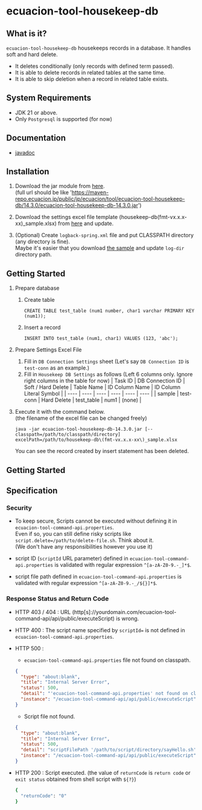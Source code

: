 # ecuacion-tool-housekeep-db

## What is it?

`ecuacion-tool-housekeep-db` housekeeps records in a database. It handles soft and hard delete.

- It deletes conditionally (only records with defined term passed).
- It is able to delete records in related tables at the same time.
- It is able to skip deletion when a record in related table exists.

## System Requirements

- JDK 21 or above.
- Only `Postgresql` is supported (for now)

## Documentation

- [javadoc](https://javadoc.ecuacion.jp/apidocs/ecuacion-tool-housekeep-db/)

## Installation

1. Download the jar module from [here](https://maven-repo.ecuacion.jp/public/jp/ecuacion/tool/ecuacion-tool-housekeep-db/).  
   (full url should be like 'https://maven-repo.ecuacion.jp/public/jp/ecuacion/tool/ecuacion-tool-housekeep-db/14.3.0/ecuacion-tool-housekeep-db-14.3.0.jar')

1. Download the settings excel file template (housekeep-db(fmt-vx.x.x-xx)_sample.xlsx) from [here](https://github.com/ecuacion-jp/ecuacion-tools/tree/main/ecuacion-tool-housekeep-db/local-test) and update.

1. (Optional) Create `logback-spring.xml` file and put CLASSPATH directory (any directory is fine).  
   Maybe it's easier that you download [the sample](https://github.com/ecuacion-jp/ecuacion-tools/tree/main/ecuacion-tool-housekeep-db/src/envs/local/resources) and update `log-dir` directory path.

## Getting Started

1. Prepare database
   1. Create table
      ```
      CREATE TABLE test_table (num1 number, char1 varchar PRIMARY KEY (num1));
      ```
   1. Insert a record
      ```
      INSERT INTO test_table (num1, char1) VALUES (123, 'abc');
      ```

1. Prepare Settings Excel File
   1. Fill in `DB Connection Settings` sheet (Let's say `DB Connection ID` is `test-conn` as an example.)
   2. Fill in `Housekeep DB Settings` as follows (Left 6 columns only. Ignore right columns in the table for now)
      | Task ID | DB Connection ID | Soft / Hard Delete | Table Name | ID Column Name | ID Column Literal Symbol |
      | ----    | ----             | ----               | ----       | ----           | ----                     |
      | sample  | test-conn        | Hard Delete        | test_table | num1           | (none)                   |

1. Execute it with the command below.  
   (the filename of the excel file can be changed freely)

   ```
   java -jar ecuacion-tool-housekeep-db-14.3.0.jar [--classpath=/path/to/classpath/directory] excelPath=/path/to/housekeep-db\(fmt-vx.x.x-xx\)_sample.xlsx
   ```
   You can see the record created by insert statement has been deleted.

## Getting Started







## Specification

### Security

* To keep secure, Scripts cannot be executed without defining it in `ecuacion-tool-command-api.properties`.  
  Even if so, you can still define risky scripts like `script.delete=/path/to/delete-file.sh`. Think about it.  
  (We don't have any responsibilities however you use it)

* script ID (`scriptId` URL parameter) defined in `ecuacion-tool-command-api.properties` is validated with regular expression `^[a-zA-Z0-9.-_]*$`.

* script file path defined in `ecuacion-tool-command-api.properties` is validated with regular expression `^[a-zA-Z0-9.-_/${}]*$`.

### Response Status and Return Code

* HTTP 403 / 404 : URL (http[s]://yourdomain.com/ecuacion-tool-command-api/api/public/executeScript) is wrong.

* HTTP 400 : The script name specified by `scriptId=` is not defined in `ecuacion-tool-command-api.properties`.

* HTTP 500 :  

  - `ecuacion-tool-command-api.properties` file not found on classpath.
  
  ```json
  {
    "type": "about:blank",
    "title": "Internal Server Error",
    "status": 500,
    "detail": "'ecuacion-tool-command-api.properties' not found on classpath.",
    "instance": "/ecuacion-tool-command-api/api/public/executeScript"
  }
  ```

  - Script file not found.

  ```json
  {
    "type": "about:blank",
    "title": "Internal Server Error",
    "status": 500,
    "detail": "scriptFilePath '/path/to/script/directory/sayHello.sh' not found.",
    "instance": "/ecuacion-tool-command-api/api/public/executeScript"
  }
  ```

* HTTP 200 : Script executed. (the value of `returnCode` is `return code` or `exit status` obtained from shell script with `${?}`)

  ```bash
  {
    "returnCode": "0"
  }
  ```
